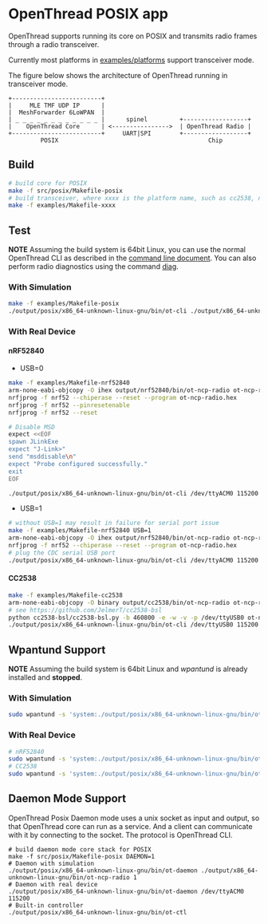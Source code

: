 OpenThread POSIX app
====================

OpenThread supports running its core on POSIX and transmits radio frames through a radio transceiver.

Currently most platforms in [examples/platforms](../../examples/platforms) support transceiver mode.

The figure below shows the architecture of OpenThread running in transceiver mode.

```
+-------------------------+
|     MLE TMF UDP IP      |
|  MeshForwarder 6LoWPAN  |
| _ _ _ _ _ _ _ _ _ _ _ _ |      spinel         +------------------+
|    OpenThread Core      | <---------------->  | OpenThread Radio |
+-------------------------+     UART|SPI        +------------------+
         POSIX                                          Chip
```

Build
-----

```sh
# build core for POSIX
make -f src/posix/Makefile-posix
# build transceiver, where xxxx is the platform name, such as cc2538, nrf52840 and so on
make -f examples/Makefile-xxxx
```

Test
----

**NOTE** Assuming the build system is 64bit Linux, you can use the normal OpenThread CLI as described in the [command line document](../../src/cli/README.md).
You can also perform radio diagnostics using the command [diag](../../src/diag/README.md).

### With Simulation

```sh
make -f examples/Makefile-posix
./output/posix/x86_64-unknown-linux-gnu/bin/ot-cli ./output/x86_64-unknown-linux-gnu/bin/ot-ncp-radio 1
```

### With Real Device

#### nRF52840

* USB=0

```sh
make -f examples/Makefile-nrf52840
arm-none-eabi-objcopy -O ihex output/nrf52840/bin/ot-ncp-radio ot-ncp-radio.hex
nrfjprog -f nrf52 --chiperase --reset --program ot-ncp-radio.hex
nrfjprog -f nrf52 --pinresetenable
nrfjprog -f nrf52 --reset

# Disable MSD
expect <<EOF
spawn JLinkExe
expect "J-Link>"
send "msddisable\n"
expect "Probe configured successfully."
exit
EOF

./output/posix/x86_64-unknown-linux-gnu/bin/ot-cli /dev/ttyACM0 115200
```

* USB=1

```sh
# without USB=1 may result in failure for serial port issue
make -f examples/Makefile-nrf52840 USB=1
arm-none-eabi-objcopy -O ihex output/nrf52840/bin/ot-ncp-radio ot-ncp-radio.hex
nrfjprog -f nrf52 --chiperase --reset --program ot-ncp-radio.hex
# plug the CDC serial USB port
./output/posix/x86_64-unknown-linux-gnu/bin/ot-cli /dev/ttyACM0 115200
```

#### CC2538

```sh
make -f examples/Makefile-cc2538
arm-none-eabi-objcopy -O binary output/cc2538/bin/ot-ncp-radio ot-ncp-radio.bin
# see https://github.com/JelmerT/cc2538-bsl
python cc2538-bsl/cc2538-bsl.py -b 460800 -e -w -v -p /dev/ttyUSB0 ot-ncp-radio.bin
./output/posix/x86_64-unknown-linux-gnu/bin/ot-cli /dev/ttyUSB0 115200
```

Wpantund Support
----------------

**NOTE** Assuming the build system is 64bit Linux and *wpantund* is already installed and **stopped**.

### With Simulation

```sh
sudo wpantund -s 'system:./output/posix/x86_64-unknown-linux-gnu/bin/ot-ncp ./output/x86_64-unknown-linux-gnu/bin/ot-ncp-radio 1'
```

### With Real Device

```sh
# nRF52840
sudo wpantund -s 'system:./output/posix/x86_64-unknown-linux-gnu/bin/ot-ncp /dev/ttyACM0 115200'
# CC2538
sudo wpantund -s 'system:./output/posix/x86_64-unknown-linux-gnu/bin/ot-ncp /dev/ttyUSB0 115200'
```

Daemon Mode Support
-------------------

OpenThread Posix Daemon mode uses a unix socket as input and output, so that OpenThread core can run as a service. And a client
can communicate with it by connecting to the socket. The protocol is OpenThread CLI.

```
# build daemon mode core stack for POSIX
make -f src/posix/Makefile-posix DAEMON=1
# Daemon with simulation
./output/posix/x86_64-unknown-linux-gnu/bin/ot-daemon ./output/x86_64-unknown-linux-gnu/bin/ot-ncp-radio 1
# Daemon with real device
./output/posix/x86_64-unknown-linux-gnu/bin/ot-daemon /dev/ttyACM0 115200
# Built-in controller
./output/posix/x86_64-unknown-linux-gnu/bin/ot-ctl
```
